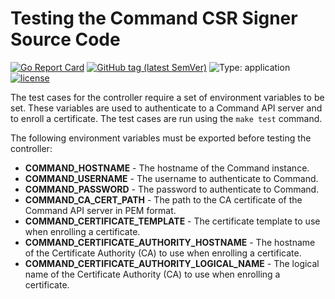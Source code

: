 # Testing the Command CSR Signer Source Code

[![Go Report Card](https://goreportcard.com/badge/github.com/Keyfactor/k8s-csr-signer)](https://goreportcard.com/report/github.com/Keyfactor/k8s-csr-signer) [![GitHub tag (latest SemVer)](https://img.shields.io/github/v/tag/keyfactor/k8s-csr-signer?label=release)](https://github.com/keyfactor/k8s-csr-signer/releases) ![Type: application](https://img.shields.io/badge/Type-application-informational?style=flat-square) [![license](https://img.shields.io/github/license/keyfactor/k8s-csr-signer.svg)]()

The test cases for the controller require a set of environment variables to be set. These variables are used to
authenticate to a Command API server and to enroll a certificate. The test cases are run using the `make test` command.

The following environment variables must be exported before testing the controller:
- **COMMAND_HOSTNAME** - The hostname of the Command instance.
- **COMMAND_USERNAME** - The username to authenticate to Command.
- **COMMAND_PASSWORD** - The password to authenticate to Command.
- **COMMAND_CA_CERT_PATH** - The path to the CA certificate of the Command API server in PEM format.
- **COMMAND_CERTIFICATE_TEMPLATE** - The certificate template to use when enrolling a certificate.
- **COMMAND_CERTIFICATE_AUTHORITY_HOSTNAME** - The hostname of the Certificate Authority (CA) to use when enrolling a certificate.
- **COMMAND_CERTIFICATE_AUTHORITY_LOGICAL_NAME** - The logical name of the Certificate Authority (CA) to use when enrolling a certificate.
